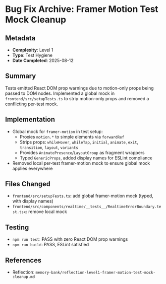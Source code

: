 # Bug Fix Archive: Framer Motion Test Mock Cleanup

## Metadata
- **Complexity**: Level 1
- **Type**: Test Hygiene
- **Date Completed**: 2025-08-12

## Summary
Tests emitted React DOM prop warnings due to motion-only props being passed to DOM nodes. Implemented a global mock in `frontend/src/setupTests.ts` to strip motion-only props and removed a conflicting per-test mock.

## Implementation
- Global mock for `framer-motion` in test setup:
  - Proxies `motion.*` to simple elements via `forwardRef`
  - Strips props: `whileHover`, `whileTap`, `initial`, `animate`, `exit`, `transition`, `layout`, `variants`
  - Provides `AnimatePresence`/`LayoutGroup` as fragment wrappers
  - Typed `GenericProps`, added display names for ESLint compliance
- Removed local per-test framer-motion mock to ensure global mock applies everywhere

## Files Changed
- `frontend/src/setupTests.ts`: add global framer-motion mock (typed, with display names)
- `frontend/src/components/realtime/__tests__/RealtimeErrorBoundary.test.tsx`: remove local mock

## Testing
- `npm run test`: PASS with zero React DOM prop warnings
- `npm run build`: PASS, ESLint satisfied

## References
- Reflection: `memory-bank/reflection-level1-framer-motion-test-mock-cleanup.md`
